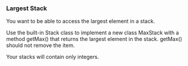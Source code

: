 ### Largest Stack

You want to be able to access the largest element in a stack.

Use the built-in Stack class to implement a new class MaxStack with a method getMax() that returns the 
largest element in the stack. getMax() should not remove the item.

Your stacks will contain only integers.
